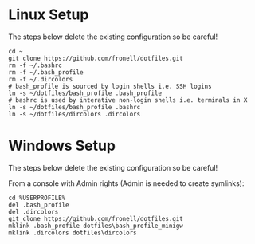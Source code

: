 # Linux Setup

The steps below delete the existing configuration so be careful!

    cd ~
    git clone https://github.com/fronell/dotfiles.git
    rm -f ~/.bashrc
    rm -f ~/.bash_profile
    rm -f ~/.dircolors
    # bash_profile is sourced by login shells i.e. SSH logins
    ln -s ~/dotfiles/bash_profile .bash_profile
    # bashrc is used by interative non-login shells i.e. terminals in X
    ln -s ~/dotfiles/bash_profile .bashrc
    ln -s ~/dotfiles/dircolors .dircolors

# Windows Setup

The steps below delete the existing configuration so be careful!

From a console with Admin rights (Admin is needed to create symlinks):

    cd %USERPROFILE%
    del .bash_profile
    del .dircolors
    git clone https://github.com/fronell/dotfiles.git
    mklink .bash_profile dotfiles\bash_profile_minigw
    mklink .dircolors dotfiles\dircolors
